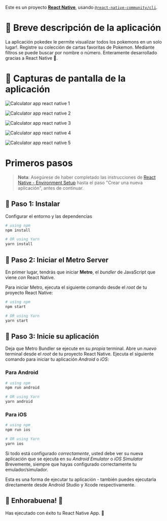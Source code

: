 Este es un proyecto [**React Native**](https://reactnative.dev), usando [`@react-native-community/cli`](https://github.com/react-native-community/cli).

# 📄 Breve descripción de la aplicación

La aplicación pokedex le permite visualizar todos los pokemons en un solo lugar!. Registre su colección de cartas favoritas de Pokemon. Mediante filtros se puede buscar por nombre o número. Enteramente desarrollado gracias a React Native 📱.

# 📱 Capturas de pantalla de la aplicación

![Calculator app react native 1](./docs/PokedexApp_React_Native%20(1).png)

![Calculator app react native 2](./docs/PokedexApp_React_Native%20(2).png)

![Calculator app react native 3](./docs/PokedexApp_React_Native%20(3).png)

![Calculator app react native 4](./docs/PokedexApp_React_Native%20(4).png)

![Calculator app react native 5](./docs/PokedexApp_React_Native%20(5).png)

# Primeros pasos

>**Nota**: Asegúrese de haber completado las instrucciones de [React Native - Environment Setup](https://reactnative.dev/docs/environment-setup) hasta el paso "Crear una nueva aplicación", antes de continuar.

## 🔵 Paso 1: Instalar

Configurar el entorno y las dependencias

```bash
# using npm
npm install

# OR using Yarn
yarn install
```

## 🔵 Paso 2: Iniciar el Metro Server

En primer lugar, tendrás que iniciar **Metro**, el _bundler_ de JavaScript que viene _con_ React Native.

Para iniciar Metro, ejecuta el siguiente comando desde el _root_ de tu proyecto React Native:

```bash
# using npm
npm start

# OR using Yarn
yarn start
```

## 🔵 Paso 3: Inicie su aplicaci&#243;n

Deja que Metro Bundler se ejecute en su _propia_ terminal. Abre un _nuevo_ terminal desde el _root_ de tu proyecto React Native. Ejecuta el siguiente comando para iniciar tu aplicación _Android_ o _iOS_:


### Para Android

```bash
# using npm
npm run android

# OR using Yarn
yarn android
```

### Para iOS

```bash
# using npm
npm run ios

# OR using Yarn
yarn ios
```

Si todo está configurado _correctamente_, usted debe ver su nueva aplicación que se ejecuta en su _Android Emulator_ o _iOS Simulator_ 
Brevemente, siempre que hayas configurado correctamente tu emulador/simulador.

Esta es una forma de ejecutar tu aplicación - también puedes ejecutarla directamente desde Android Studio y Xcode respectivamente.

## 🚀 Enhorabuena! :tada:

Has ejecutado con éxito tu React Native App. :partying_face:

